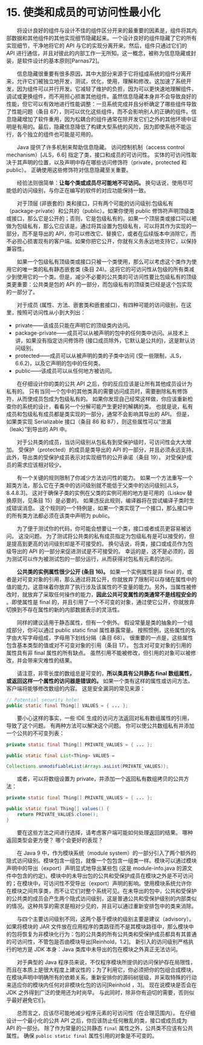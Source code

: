 # 15. 使类和成员的可访问性最小化

　　将设计良好的组件与设计不佳的组件区分开来的最重要的因素是，组件将其内部数据和其他组件的其他实现细节隐藏起来。一个设计良好的组件隐藏了它的所有实现细节，干净地将它的 API 与它的实现分离开来。然后，组件只通过它们的 API 进行通信，并且对彼此的内部工作一无所知。这一概念，被称为信息隐藏或封装，是软件设计的基本原则[Parnas72]。

　　信息隐藏很重要有很多原因，其中大部分来源于它将组成系统的组件分离开来，允许它们被独立地开发，测试，优化，使用，理解和修改。这加速了系统开发，因为组件可以并行开发。它减轻了维护的负担，因为可以更快速地理解组件，调试或更换组件，而不用担心损害其他组件。虽然信息隐藏本身并不会导致良好的性能，但它可以有效地进行性能调整：一旦系统完成并且分析确定了哪些组件导致了性能问题（条目 67），则可以优化这些组件，而不会影响别人的正确的组件。信息隐藏增加了软件重用，因为松耦合的组件通常在除开发它们之外的其他环境中证明是有用的。最后，隐藏信息降低了构建大型系统的风险，因为即使系统不能运行，各个独立的组件也可能是可用的。

　　Java 提供了许多机制来帮助信息隐藏。 访问控制机制（access control mechanism）[JLS，6.6] 指定了类，接口和成员的可访问性。 实体的可访问性取决于其声明的位置，以及声明中存在哪些访问修饰符（private，protected 和 public）。 正确使用这些修饰符对信息隐藏至关重要。

　　经验法则很简单：**让每个类或成员尽可能地不可访问。** 换句话说，使用尽可能低的访问级别，与你正在编写的软件的对应功能保持一致。

　　对于顶层 (非嵌套的) 类和接口，只有两个可能的访问级别:包级私有（package-private）和公共的（public）。如果你使用 public 修饰符声明顶级类或接口，那么它是公开的；否则，它是包级私有的。如果一个顶层类或接口可以被做为包级私有，那么它应该是。通过将其设置为包级私有，可以将其作为实现的一部分，而不是导出的 API，你可以修改它、替换它，或者在后续版本中消除它，而不必担心损害现有的客户端。如果你把它公开，你就有义务永远地支持它，以保持兼容性。

　　如果一个包级私有顶级类或接口只被一个类使用，那么可以考虑这个类作为使用它的唯一类的私有静态嵌套类 (条目 24)。这将它的可访问性从包级的所有类减少到使用它的一个类。但是，减少不必要的公共类的可访问性要比包级私有的顶级类更重要：公共类是包的 API 的一部分，而包级私有的顶级类已经是这个包实现的一部分了。

　　对于成员 (属性、方法、嵌套类和嵌套接口)，有四种可能的访问级别，在这里，按照可访问性从小到大列出：

 - private——该成员只能在声明它的顶级类内访问。
 - package-private——成员可以从被声明的包中的任何类中访问。从技术上讲，如果没有指定访问修饰符 (接口成员除外，它默认是公共的)，这是默认访问级别。
 - protected——成员可以从被声明的类的子类中访问 (受一些限制，JLS，6.6.2)，以及它声明的包中的任何类。
 - public——该成员可以从任何地方被访问。

　　在仔细设计你的类的公共 API 之后，你的反应应该是让所有其他成员设计为私有的。 只有当同一个包中的其他类真的需要访问成员时，需要删除私有修饰符，从而使成员包成为包级私有的。 如果你发现自己经常这样做，你应该重新检查你的系统的设计，看看另一个分解可能产生更好的解耦的类。 也就是说，私有成员和包级私有成员都是类实现的一部分，通常不会影响其导出的 API。 但是，如果类实现 Serializable 接口（条目 86 和 87），则这些属性可以“泄漏（leak）”到导出的 API 中。

　　对于公共类的成员，当访问级别从包私有到受保护级时，可访问性会大大增加。 受保护（protected）的成员是类导出的 API 的一部分，并且必须永远支持。 此外，导出类的受保护成员表示对实现细节的公开承诺（条目 19）。 对受保护成员的需求应该相对较少。

　　有一个关键的规则限制了你减少方法访问性的能力。 如果一个方法重写一个超类方法，那么它在子类中的访问级别就不能低于父类中的访问级别[JLS，8.4.8.3]。 这对于确保子类的实例在父类的实例可用的地方是可用的（Liskov 替换原则，见条目 15）是必要的。 如果违反此规则，编译器将在尝试编译子类时生成错误消息。 这个规则的一个特例是，如果一个类实现了一个接口，那么接口中的所有类方法都必须在该类中声明为 public。

　　为了便于测试你的代码，你可能会想要让一个类，接口或者成员更容易被访问。 这没问题。 为了测试将公共类的私有成员指定为包级私有是可以接受的，但是提高到更高的访问级别却是不可接受的。 换句话说，将类，接口或成员作为包级导出的 API 的一部分来促进测试是不可接受的。 幸运的是，这不是必须的，因为测试可以作为被测试包的一部分运行，从而获得对包私有元素的访问。

　　**公共类的实例属性很少公开 (条目 16)。** 如果一个实例属性是非 final 的，或者是对可变对象的引用，那么通过将其公开，你就放弃了限制可以存储在属性中的值的能力。这意味着你放弃了执行涉及该属性的不变量的能力。另外，当属性被修改时，就放弃了采取任何操作的能力，**因此公共可变属性的类通常不是线程安全的** 。即使属性是 final 的，并且引用了一个不可变的对象，通过使它公开，你就放弃切换到不存在属性的新的内部数据表示的灵活性。

　　同样的建议适用于静态属性，但有一个例外。 假设常量是类的抽象的一个组成部分，你可以通过 public static final 属性暴露常量。 按照惯例，这些属性的名字由大写字母组成，字母用下划线分隔（条目 68）。 很重要的一点是，这些属性包含基本类型的值或对不可变对象的引用（条目 17）。 包含对可变对象的引用的属性具有非 final 属性的所有缺点。 虽然引用不能被修改，但引用的对象可以被修改，并会带来灾难性的结果。

　　请注意，非零长度的数组总是可变的，**所以类具有公共静态 final 数组属性，或返回这样一个属性的访问器是错误的。** 如果一个类有这样的属性或访问方法，客户端将能够修改数组的内容。 这是安全漏洞的常见来源：

```java
// Potential security hole!
public static final Thing[] VALUES = { ... };
```

　　要小心这样的事实，一些 IDE 生成的访问方法返回对私有数组属性的引用，导致了这个问题。 有两种方法可以解决这个问题。 你可以使公共数组私有并添加一个公共的不可变列表：

```java
private static final Thing[] PRIVATE_VALUES = { ... };

public static final List<Thing> VALUES =

Collections.unmodifiableList(Arrays.asList(PRIVATE_VALUES));
```

　　或者，可以将数组设置为 private，并添加一个返回私有数组拷贝的公共方法：

```java
private static final Thing[] PRIVATE_VALUES = { ... };

public static final Thing[] values() {
    return PRIVATE_VALUES.clone();
}
```

　　要在这些方法之间进行选择，请考虑客户端可能如何处理返回的结果。 哪种返回类型会更方便？ 哪个会更好的表现？

　　在 Java 9 中，作为模块系统（module system）的一部分引入了两个额外的隐式访问级别。模块包含一组包，就像一个包包含一组类一样。模块可以通过模块声明中的导出（export）声明显式地导出某些包 (这是 module-info.java 的源文件中包含的约定)。模块中的未导出包的公共和受保护成员在模块之外是不可访问的；在模块中，可访问性不受导出（export）声明的影响。使用模块系统允许你在模块之间共享类，而不让它们对整个系统可见。在未导出的包中，公共和受保护的公共类的成员会产生两个隐式访问级别，这是普通公共和受保护级别的内部类似的情况。这种共享的需求是相对少见的，并且可以通过重新安排包中的类来消除。

　　与四个主要访问级别不同，这两个基于模块的级别主要是建议（advisory）。 如果将模块的 JAR 文件放在应用程序的类路径而不是其模块路径中，那么模块中的包将恢复为非模块化行为：包的公共类的所有公共类和受保护成员都具有其普通的可访问性，不管包是否由模块导出[Reinhold，1.2]。 新引入的访问级别严格执行的地方是 JDK 本身：Java 类库中未导出的包在模块之外真正无法访问。

　　对于典型的 Java 程序员来说，不仅程序模块所提供的访问保护存在局限性，而且在本质上是很大程度上建议性的；为了利用它，你必须把你的包组合成模块，在模块声明中明确所有的依赖关系，重新安排你的源码树层级，并采取特殊的行动来适应你的模块内任何对非模块化包的访问[Reinhold ，3]。 现在说模块是否会在 JDK 之外得到广泛的使用还为时尚早。 与此同时，除非你有迫切的需要，否则似乎最好避免它们。

　　总而言之，应该尽可能地减少程序元素的可访问性（在合理范围内）。 在仔细设计一个最小化的公共 API 之后，你应该防止任何散乱的类，接口或成员成为 API 的一部分。 除了作为常量的公共静态 `final` 属性之外，公共类不应该有公共属性。 确保 `public static final` 属性引用的对象是不可变的。
